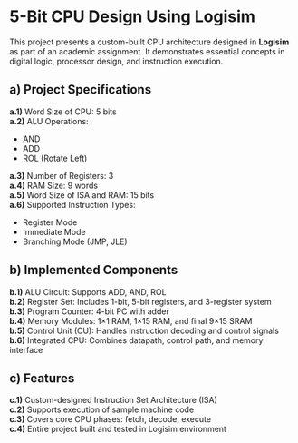 #  5-Bit CPU Design Using Logisim
This project presents a custom-built CPU architecture designed in **Logisim** as part of an academic assignment. It demonstrates essential concepts in digital logic, processor design, and instruction execution.

##  a) Project Specifications

**a.1)** Word Size of CPU: 5 bits  
**a.2)** ALU Operations:
- AND  
- ADD  
- ROL (Rotate Left)

**a.3)** Number of Registers: 3  
**a.4)** RAM Size: 9 words  
**a.5)** Word Size of ISA and RAM: 15 bits  
**a.6)** Supported Instruction Types:
- Register Mode  
- Immediate Mode  
- Branching Mode (JMP, JLE)

##  b) Implemented Components

**b.1)** ALU Circuit: Supports ADD, AND, ROL  
**b.2)** Register Set: Includes 1-bit, 5-bit registers, and 3-register system  
**b.3)** Program Counter: 4-bit PC with adder  
**b.4)** Memory Modules: 1×1 RAM, 1×15 RAM, and final 9×15 SRAM  
**b.5)** Control Unit (CU): Handles instruction decoding and control signals  
**b.6)** Integrated CPU: Combines datapath, control path, and memory interface

##  c) Features

**c.1)** Custom-designed Instruction Set Architecture (ISA)  
**c.2)** Supports execution of sample machine code  
**c.3)** Covers core CPU phases: fetch, decode, execute  
**c.4)** Entire project built and tested in Logisim environment
